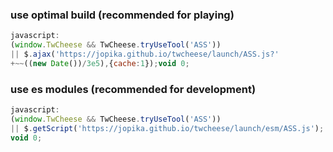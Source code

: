 ### use optimal build (recommended for playing)

```javascript
javascript:
(window.TwCheese && TwCheese.tryUseTool('ASS'))
|| $.ajax('https://jopika.github.io/twcheese/launch/ASS.js?'
+~~((new Date())/3e5),{cache:1});void 0;
```

### use es modules (recommended for development)

```javascript
javascript:
(window.TwCheese && TwCheese.tryUseTool('ASS'))
|| $.getScript('https://jopika.github.io/twcheese/launch/esm/ASS.js');
void 0;
```
